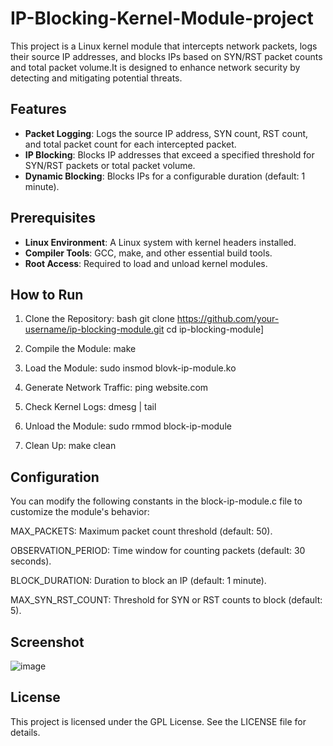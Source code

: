 # IP-Blocking-Kernel-Module-project
This project is a Linux kernel module that intercepts network packets, logs their source IP addresses, and blocks IPs based on SYN/RST packet counts and total packet volume.It is designed to enhance network security by detecting and mitigating potential threats.

## Features
- **Packet Logging**: Logs the source IP address, SYN count, RST count, and total packet count for each intercepted packet.
- **IP Blocking**: Blocks IP addresses that exceed a specified threshold for SYN/RST packets or total packet volume.
- **Dynamic Blocking**: Blocks IPs for a configurable duration (default: 1 minute).

## Prerequisites
- **Linux Environment**: A Linux system with kernel headers installed.
- **Compiler Tools**: GCC, make, and other essential build tools.
- **Root Access**: Required to load and unload kernel modules.

## How to Run

1. Clone the Repository:
   bash
   git clone https://github.com/your-username/ip-blocking-module.git
   cd ip-blocking-module]

2. Compile the Module: 
   make

3. Load the Module:
   sudo insmod blovk-ip-module.ko

4. Generate Network Traffic:
   ping website.com

5. Check Kernel Logs:
   dmesg | tail

6. Unload the Module:
   sudo rmmod block-ip-module

7. Clean Up:
   make clean

## Configuration
You can modify the following constants in the block-ip-module.c file to customize the module's behavior:

MAX_PACKETS: Maximum packet count threshold (default: 50).

OBSERVATION_PERIOD: Time window for counting packets (default: 30 seconds).

BLOCK_DURATION: Duration to block an IP (default: 1 minute).

MAX_SYN_RST_COUNT: Threshold for SYN or RST counts to block (default: 5).

## Screenshot

![image](https://github.com/user-attachments/assets/2b4c58ce-e244-4321-935b-6f03a2efc34a)

## License
This project is licensed under the GPL License. See the LICENSE file for details.

